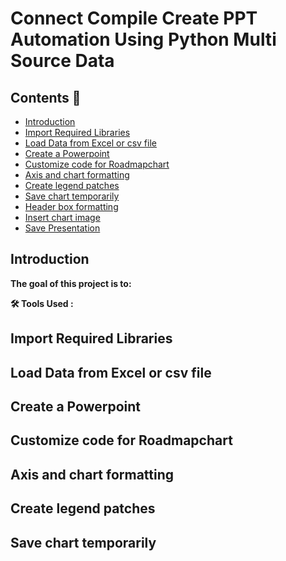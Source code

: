 # Connect Compile Create PPT Automation Using Python Multi Source Data

## Contents 📖
- [Introduction](#introduction)
- [Import Required Libraries](#import-required-libraries)
- [Load Data from Excel or csv file](#load-data-from-excel-or-csv-file)
- [Create a Powerpoint](#create-a-powerpoint)
- [Customize code for Roadmapchart](#customize-code-for-roadmapchart)
- [Axis and chart formatting](#axis-and-chart-formatting)
- [Create legend patches](#create-legend-patches)
- [Save chart temporarily](#save-chart-temporarily)
- [Header box formatting](#header-box-formatting)
- [Insert chart image](#insert-chart-image)
- [Save Presentation](#save-presentation)

## Introduction

**The goal of this project is to:**

**🛠️ Tools Used :**

## Import Required Libraries

## Load Data from Excel or csv file

## Create a Powerpoint

## Customize code for Roadmapchart

## Axis and chart formatting

## Create legend patches

## Save chart temporarily

